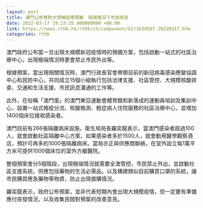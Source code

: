 ```yaml
---
layout: post
title: 澳門公布應對大規模疫情預案　極端情況下市民禁足
date: 2022-03-17 19:23:35.000000000 +08:00
link: https://news.rthk.hk/rthk/ch/component/k2/1639507-20220317.htm
categories: rthk
---
```


澳門政府公布當一旦出現大規模新冠疫情時的預備方案，包括啟動一站式的社區治療中心，出現極端情況時更會禁止市民外出等。

根據預案，當出現相關情況時，澳門行政長官會帶領目前的新冠病毒感染應變協調中心和民防中心，共同成立15個小組執行包括法律支援、社區管控、大規模核酸排查、交通和生活支援、市民訊息溝通的工作等。

此外，在俗稱「澳門蛋」的澳門東亞運動會體育館和新落成的運動員培訓及集訓中心，設置一站式檢疫分流、核酸檢測、輕症病人住院服務的社區治療中心，並增加1400個床位接收感染者。

澳門目前有266張隔離病床設施，衛生局局長羅奕龍表示，當澳門感染者超過100人，就會啟動社區隔離中心方案，如果感染者多於1500人，就會動用醫學觀察酒店，預計可再多約1000張隔離病床。當局亦正與供應商聯絡，在室外設立每1萬平方米可提供1000個床位的室外方艙醫院。

整個預案會分5個階段，出現極端情況就需要全澳管控，市民禁止外出，並啟動社區支援系統，供應包括藥物的生活必需品，以及構建類似目前購買口罩的系統，讓市民購買應急藥物等物資，防止出現搶購情況。

羅奕龍表示，政府公布預案，並非代表短期內會出現大規模疫情，但一定要有準備應付突發情況，以及收集民間對預案的改善意見。
